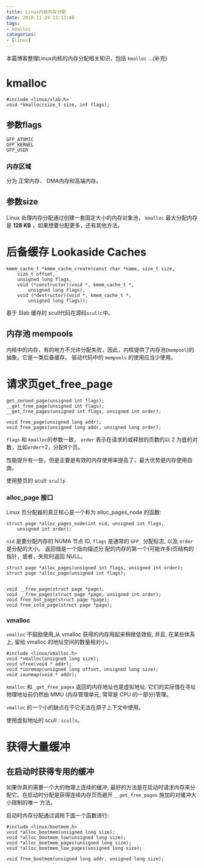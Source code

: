 ```yaml
---
title: Linux内核内存分配
date: 2018-11-24 11:13:48
tags:
- kmalloc
categories:
- [linux]
---
```

本篇博客整理Linux内核的内存分配相关知识，包括 `kmalloc` ...(补充)
<!-- more -->


# kmalloc
```
#include <linux/slab.h>
void *kmalloc(size_t size, int flags);
```

## 参数flags

```
GFP_ATOMIC
GFP_KERNEL
GFP_USER
```

### 内存区域

分为 正常内存、 DMA内存和高端内存。



## 参数size

Linux 处理内存分配通过创建一套固定大小的内存对象池， `kmalloc` 最大分配内存是 **128 KB** ，如果想要分配更多，还有其他方法。


# 后备缓存 Lookaside Caches

```
kmem_cache_t *kmem_cache_create(const char *name, size_t size,
	size_t offset,
	unsigned long flags,
	void (*constructor)(void *, kmem_cache_t *,
		unsigned long flags),
	void (*destructor)(void *, kmem_cache_t *,
		unsigned long flags));
```

基于 Slab 缓存的 scull代码在源码`scullc`中。

## 内存池 mempools

内核中的内存，有的地方不允许分配失败，因此，内核提供了内存池(`mempool`)的抽象。它是一类后备缓存。
驱动代码中的 `mempools` 的使用应当少使用。

# 请求页get_free_page

```
get_zeroed_page(unsigned int flags);
__get_free_page(unsigned int flags);
__get_free_pages(unsigned int flags, unsigned int order);

void free_page(unsigned long addr);
void free_pages(unsigned long addr, unsigned long order);
```
`flags` 和 `kmalloc`的参数一致， `order` 表示在请求的或释放的页数的以 2 为底的对数，比如`order`=2，分配8个页。

性能提升有一些，但是主要是有效的内存使用率提高了，最大优势是内存使用自由。

使用整页的 scull: `scullp`


### alloc_page 接口

Linux 页分配器的真正核心是一个称为 alloc_pages_node 的函数:
```
struct page *alloc_pages_node(int nid, unsigned int flags,
	unsigned int order);

```
`nid` 是要分配内存的 NUMA 节点 ID, `flags` 是通常的 `GFP_` 分配标志, 以及 `order` 是分配的大小。 返回值是一个指向描述分
配的内存的第一个(可能许多)页结构的指针，或者，失败时返回 NULL。
```
struct page *alloc_pages(unsigned int flags, unsigned int order);
struct page *alloc_page(unsigned int flags);


void __free_page(struct page *page);
void __free_pages(struct page *page, unsigned int order);
void free_hot_page(struct page *page);
void free_cold_page(struct page *page);
```

### vmalloc

`vmalloc` 不鼓励使用,从 vmalloc 获得的内存用起来稍微低效些, 并且, 在某些体系上, 留给 vmalloc 的地址空间的数量相对小。
```
#include <linux/vmalloc.h>
void *vmalloc(unsigned long size);
void vfree(void * addr);
void *ioremap(unsigned long offset, unsigned long size);
void iounmap(void * addr);
```

`kmalloc` 和 `_get_free_pages` 返回的内存地址也是虚拟地址. 它们的实际值在寻址物理地址前仍然由 MMU (内存管理单元, 常常是 CPU 的一部分)管理。

`vmalloc` 的一个小的缺点在于它无法在原子上下文中使用。

使用虚拟地址的 scull : `scullv`。

# 获得大量缓冲

## 在启动时获得专用的缓冲

如果你真的需要一个大的物理上连续的缓冲, 最好的方法是在启动时请求内存来分配它。在启动时分配是获得连续内存页而避开 `__get_free_pages` 施加的对缓冲大小限制的唯一 方法。

启动时内存分配通过调用下面一个函数进行:
```
#include <linux/bootmem.h>
void *alloc_bootmem(unsigned long size);
void *alloc_bootmem_low(unsigned long size);
void *alloc_bootmem_pages(unsigned long size);
void *alloc_bootmem_low_pages(unsigned long size);

void free_bootmem(unsigned long addr, unsigned long size);
```

